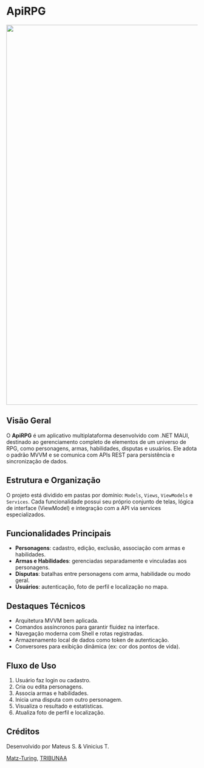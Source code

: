 # ApiRPG

<img src="https://user-images.githubusercontent.com/74038190/212284115-f47cd8ff-2ffb-4b04-b5bf-4d1c14c0247f.gif" width="1000">

## Visão Geral

O **ApiRPG** é um aplicativo multiplataforma desenvolvido com .NET MAUI, destinado ao gerenciamento completo de elementos de um universo de RPG, como personagens, armas, habilidades, disputas e usuários. Ele adota o padrão MVVM e se comunica com APIs REST para persistência e sincronização de dados.

## Estrutura e Organização

O projeto está dividido em pastas por domínio: `Models`, `Views`, `ViewModels` e `Services`. Cada funcionalidade possui seu próprio conjunto de telas, lógica de interface (ViewModel) e integração com a API via services especializados.

## Funcionalidades Principais

* **Personagens**: cadastro, edição, exclusão, associação com armas e habilidades.
* **Armas e Habilidades**: gerenciadas separadamente e vinculadas aos personagens.
* **Disputas**: batalhas entre personagens com arma, habilidade ou modo geral.
* **Usuários**: autenticação, foto de perfil e localização no mapa.

## Destaques Técnicos

* Arquitetura MVVM bem aplicada.
* Comandos assíncronos para garantir fluidez na interface.
* Navegação moderna com Shell e rotas registradas.
* Armazenamento local de dados como token de autenticação.
* Conversores para exibição dinâmica (ex: cor dos pontos de vida).

## Fluxo de Uso

1. Usuário faz login ou cadastro.
2. Cria ou edita personagens.
3. Associa armas e habilidades.
4. Inicia uma disputa com outro personagem.
5. Visualiza o resultado e estatísticas.
6. Atualiza foto de perfil e localização.

## Créditos

Desenvolvido por Mateus S.  & Vinicius T.

[Matz-Turing](https://github.com/Matz-Turing),
[TRIBUNAA](https://github.com/TRIBUNAA)
